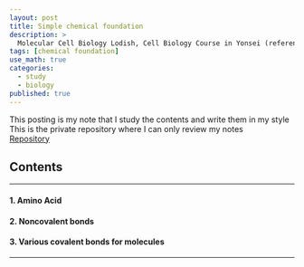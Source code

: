 ```yaml
---
layout: post
title: Simple chemical foundation
description: >
  Molecular Cell Biology Lodish, Cell Biology Course in Yonsei (reference)
tags: [chemical foundation]
use_math: true
categories:
  - study
  - biology
published: true
---
```

This posting is my note that I study the contents and write them in my style <br>
This is the private repository where I can only review my notes<br>
[Repository](https://github.com/hyun-jin891/hidden-post-hyunjin891-github-blog/blob/master/_posts/study/biology/2022-06-24-simple-chemical-foundation.md)

## Contents
------
#### 1. Amino Acid
#### 2. Noncovalent bonds
#### 3. Various covalent bonds for molecules
-----
